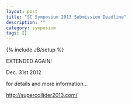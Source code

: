 ```yaml
---
layout: post
title: "SC Symposium 2013 Submission Deadline"
description: ""
category: symposium
tags: []
---
```

{% include JB/setup %}

EXTENDED AGAIN!

Dec. 31st 2012

for details and more information…

<a href="http://supercollider2013.com/">http://supercollider2013.com/</a>

